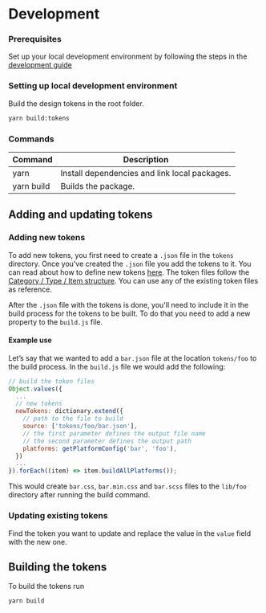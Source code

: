 # Development

### Prerequisites

Set up your local development environment by following the steps in the [development guide](../../DEVELOPMENT.md#setting-up-local-development-environment)

### Setting up local development environment

Build the design tokens in the root folder.

```bash
yarn build:tokens
```

### Commands

| Command    | Description                                   |
| ---------- | --------------------------------------------- |
| yarn       | Install dependencies and link local packages. |
| yarn build | Builds the package.                           |

## Adding and updating tokens

### Adding new tokens

To add new tokens, you first need to create a `.json` file in the `tokens` directory. Once you’ve created the `.json` file you add the tokens to it. You can read about how to define new tokens [here](https://github.com/amzn/style-dictionary#design-tokens). The token files follow the [Category / Type / Item structure](https://github.com/amzn/style-dictionary#categorytypeitem-structure). You can use any of the existing token files as reference.

After the `.json` file with the tokens is done, you'll need to include it in the build process for the tokens to be built. To do that you need to add a new property to the `build.js` file.

#### Example use

Let’s say that we wanted to add a `bar.json` file at the location `tokens/foo` to the build process. In the `build.js` file we would add the following:

```js
// build the token files
Object.values({
  ...
  // new tokens
  newTokens: dictionary.extend({
    // path to the file to build
    source: ['tokens/foo/bar.json'],
    // the first parameter defines the output file name
    // the second parameter defines the output path
    platforms: getPlatformConfig('bar', 'foo'),
  })
  ...
}).forEach((item) => item.buildAllPlatforms());
```

This would create `bar.css`, `bar.min.css` and `bar.scss` files to the `lib/foo` directory after running the build command.

### Updating existing tokens

Find the token you want to update and replace the value in the `value` field with the new one.

## Building the tokens

To build the tokens run

```bash
yarn build
```
